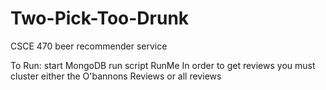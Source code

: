 Two-Pick-Too-Drunk
==================

CSCE 470 beer recommender service

To Run:
start MongoDB
run script RunMe
In order to get reviews you must cluster either the O'bannons Reviews or all reviews
